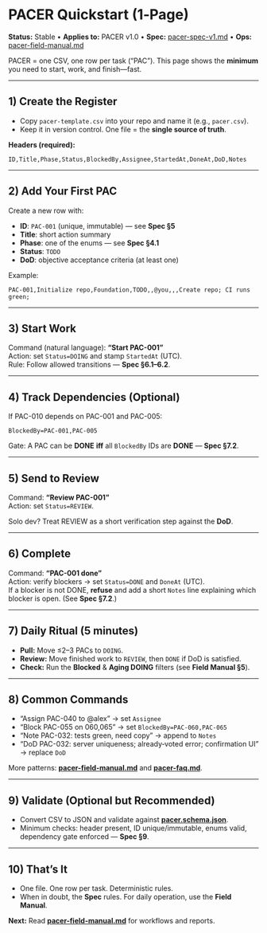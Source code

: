 # PACER Quickstart (1‑Page)
**Status:** Stable • **Applies to:** PACER v1.0 • **Spec:** [pacer-spec-v1.md](pacer-spec-v1.md) • **Ops:** [pacer-field-manual.md](pacer-field-manual.md)

PACER = one CSV, one row per task (“PAC”). This page shows the **minimum** you need to start, work, and finish—fast.

---

## 1) Create the Register
- Copy `pacer-template.csv` into your repo and name it (e.g., `pacer.csv`).
- Keep it in version control. One file = the **single source of truth**.

**Headers (required):**
```
ID,Title,Phase,Status,BlockedBy,Assignee,StartedAt,DoneAt,DoD,Notes
```

---

## 2) Add Your First PAC
Create a new row with:
- **ID**: `PAC-001` (unique, immutable) — see **Spec §5**  
- **Title**: short action summary  
- **Phase**: one of the enums — see **Spec §4.1**  
- **Status**: `TODO`  
- **DoD**: objective acceptance criteria (at least one)

Example:
```
PAC-001,Initialize repo,Foundation,TODO,,@you,,,Create repo; CI runs green;
```

---

## 3) Start Work
Command (natural language): **“Start PAC-001”**  
Action: set `Status=DOING` and stamp `StartedAt` (UTC).  
Rule: Follow allowed transitions — **Spec §6.1–6.2**.

---

## 4) Track Dependencies (Optional)
If PAC-010 depends on PAC-001 and PAC-005:
```
BlockedBy=PAC-001,PAC-005
```
Gate: A PAC can be **DONE** **iff** all `BlockedBy` IDs are **DONE** — **Spec §7.2**.

---

## 5) Send to Review
Command: **“Review PAC-001”**  
Action: set `Status=REVIEW`.

Solo dev? Treat REVIEW as a short verification step against the **DoD**.

---

## 6) Complete
Command: **“PAC-001 done”**  
Action: verify blockers → set `Status=DONE` and `DoneAt` (UTC).  
If a blocker is not DONE, **refuse** and add a short `Notes` line explaining which blocker is open. (See **Spec §7.2**.)

---

## 7) Daily Ritual (5 minutes)
- **Pull:** Move ≤2–3 PACs to `DOING`.  
- **Review:** Move finished work to `REVIEW`, then `DONE` if DoD is satisfied.  
- **Check:** Run the **Blocked** & **Aging DOING** filters (see **Field Manual §5**).

---

## 8) Common Commands
- “Assign PAC-040 to @alex” → set `Assignee`
- “Block PAC-055 on 060,065” → set `BlockedBy=PAC-060,PAC-065`
- “Note PAC-032: tests green, need copy” → append to `Notes`
- “DoD PAC-032: server uniqueness; already‑voted error; confirmation UI” → replace `DoD`

More patterns: **[pacer-field-manual.md](pacer-field-manual.md)** and **[pacer-faq.md](pacer-faq.md)**.

---

## 9) Validate (Optional but Recommended)
- Convert CSV to JSON and validate against **[pacer.schema.json](pacer.schema.json)**.  
- Minimum checks: header present, ID unique/immutable, enums valid, dependency gate enforced — **Spec §9**.

---

## 10) That’s It
- One file. One row per task. Deterministic rules.
- When in doubt, the **Spec** rules. For daily operation, use the **Field Manual**.

**Next:** Read **[pacer-field-manual.md](pacer-field-manual.md)** for workflows and reports.
